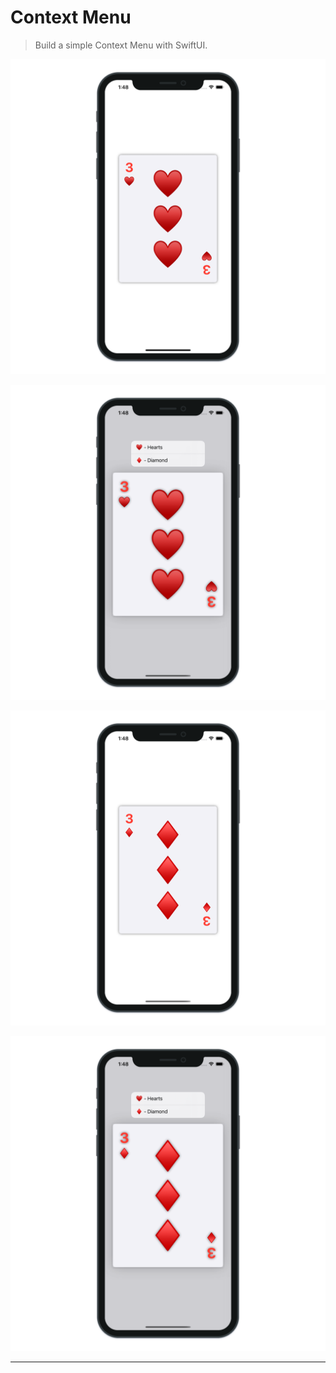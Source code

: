 # Context Menu

> Build a simple Context Menu with SwiftUI.

![Context Menu 1](./ContextMenu_1.png "Context Menu 1")

![Context Menu 2](./ContextMenu_2.png "Context Menu 2")

![Context Menu 3](./ContextMenu_3.png "Context Menu 3")

![Context Menu 4](./ContextMenu_4.png "Context Menu 4")

---
